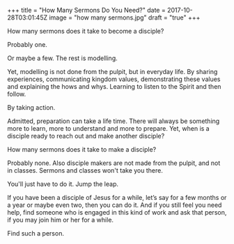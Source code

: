 +++
title = "How Many Sermons Do You Need?"
date = 2017-10-28T03:01:45Z
image = "how many sermons.jpg"
draft = "true"
+++

How many sermons does it take to become a disciple?

Probably one. 

Or maybe a few. The rest is modelling. 

Yet, modelling is not done from the pulpit, but in everyday life. By sharing experiences, communicating kingdom values, demonstrating these values and explaining the hows and whys. Learning to listen to the Spirit and then follow. 

By taking action.

Admitted, preparation can take a life time. There will always be something more to learn, more to understand and more to prepare. Yet, when is a disciple ready to reach out and make another disciple?

How many sermons does it take to make a disciple?

Probably none. Also disciple makers are not made from the pulpit, and not in  classes. Sermons and classes won't take you there.

You'll just have to do it. Jump the leap.

If you have been a disciple of Jesus for a while, let’s say for a few months or a year or maybe even two, then you can do it. And if you still feel you need help, find someone who is engaged in this kind of work and ask that person, if you may join him or her for a while.

Find such a person.